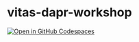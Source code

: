 # vitas-dapr-workshop
[![Open in GitHub Codespaces](https://github.com/codespaces/badge.svg)](https://codespaces.new/arnoldboersma/vitas-dapr-workshop)
